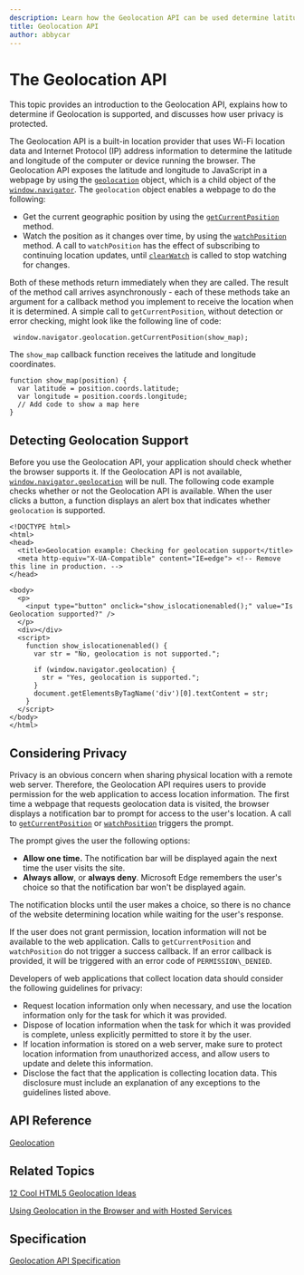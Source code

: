 ```yaml
---
description: Learn how the Geolocation API can be used determine latitude and longitude on the computer or device running the browser.
title: Geolocation API
author: abbycar
---
```


# The Geolocation API

This topic provides an introduction to the Geolocation API, explains how to determine if Geolocation is supported, and discusses how user privacy is protected.

The Geolocation API is a built-in location provider that uses Wi-Fi location data and Internet Protocol (IP) address information to determine the latitude and longitude of the computer or device running the browser. The Geolocation API exposes the latitude and longitude to JavaScript in a webpage by using the [`geolocation`](https://msdn.microsoft.com/library/gg593041.aspx) object, which is a child object of the [`window.navigator`](https://msdn.microsoft.com/library/ms535867.aspx). The `geolocation` object enables a webpage to do the following:

-   Get the current geographic position by using the [`getCurrentPosition`](https://msdn.microsoft.com/library/gg593067.aspx) method.
-   Watch the position as it changes over time, by using the [`watchPosition`](https://msdn.microsoft.com/library/gg593068(v=vs.85).aspx) method. A call to `watchPosition` has the effect of subscribing to continuing location updates, until [`clearWatch`](https://msdn.microsoft.com/library/gg593066.aspx) is called to stop watching for changes.

Both of these methods return immediately when they are called. The result of the method call arrives asynchronously - each of these methods take an argument for a callback method you implement to receive the location when it is determined.
A simple call to `getCurrentPosition`, without detection or error checking, might look like the following line of code:

```JS
 window.navigator.geolocation.getCurrentPosition(show_map);
```

The `show_map` callback function receives the latitude and longitude coordinates.

```JS
function show_map(position) {
  var latitude = position.coords.latitude;
  var longitude = position.coords.longitude;
  // Add code to show a map here
}
```

## Detecting Geolocation Support

Before you use the Geolocation API, your application should check whether the browser supports it. If the Geolocation API is not available, [`window.navigator.geolocation`](https://msdn.microsoft.com/library/gg593041.aspx) will be null. The following code example checks whether or not the Geolocation API is available. When the user clicks a button, a function displays an alert box that indicates whether `geolocation` is supported.

```JS
<!DOCTYPE html>
<html>
<head>
  <title>Geolocation example: Checking for geolocation support</title>
  <meta http-equiv="X-UA-Compatible" content="IE=edge"> <!-- Remove this line in production. -->
</head>

<body>
  <p>
    <input type="button" onclick="show_islocationenabled();" value="Is Geolocation supported?" />
  </p>
  <div></div>
  <script>
    function show_islocationenabled() {
      var str = "No, geolocation is not supported.";

      if (window.navigator.geolocation) {
        str = "Yes, geolocation is supported.";
      }
      document.getElementsByTagName('div')[0].textContent = str;
    }
  </script>
</body>
</html>
```

## Considering Privacy

Privacy is an obvious concern when sharing physical location with a remote web server. Therefore, the Geolocation API requires users to provide permission for the web application to access location information. The first time a webpage that requests geolocation data is visited, the browser displays a notification bar to prompt for access to the user's location. A call to [`getCurrentPosition`](https://msdn.microsoft.com/library/gg593067.aspx) or [`watchPosition`](https://msdn.microsoft.com/library/gg593068.aspx) triggers the prompt.

The prompt gives the user the following options:

-   **Allow one time.** The notification bar will be displayed again the next time the user visits the site.
-   **Always allow**, or **always deny**. Microsoft Edge remembers the user's choice so that the notification bar won't be displayed again.

The notification blocks until the user makes a choice, so there is no chance of the website determining location while waiting for the user's response.

If the user does not grant permission, location information will not be available to the web application. Calls to `getCurrentPosition` and `watchPosition` do not trigger a success callback. If an error callback is provided, it will be triggered with an error code of `PERMISSION\_DENIED`.

Developers of web applications that collect location data should consider the following guidelines for privacy:

-   Request location information only when necessary, and use the location information only for the task for which it was provided.
-   Dispose of location information when the task for which it was provided is complete, unless explicitly permitted to store it by the user.
-   If location information is stored on a web server, make sure to protect location information from unauthorized access, and allow users to update and delete this information.
-   Disclose the fact that the application is collecting location data. This disclosure must include an explanation of any exceptions to the guidelines listed above.


## API Reference

[Geolocation](https://msdn.microsoft.com/library/hh772290.aspx)

## Related Topics

[12 Cool HTML5 Geolocation Ideas](http://go.microsoft.com/fwlink/p/?LinkId=247122)

[Using Geolocation in the Browser and with Hosted Services](http://go.microsoft.com/fwlink/p/?LinkId=278842)


## Specification

[Geolocation API Specification](http://go.microsoft.com/fwlink/p/?LinkId=208506)


